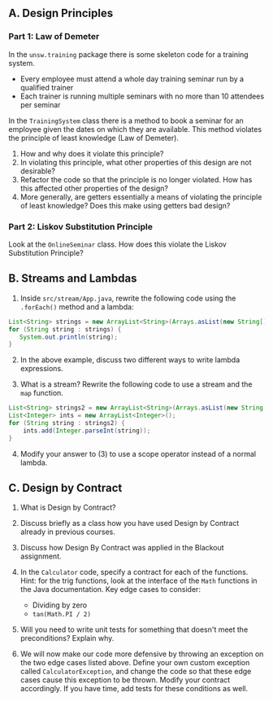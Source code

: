 ## A. Design Principles

### Part 1: Law of Demeter

In the `unsw.training` package there is some skeleton code for a training system. 

* Every employee must attend a whole day training seminar run by a qualified trainer
* Each trainer is running multiple seminars with no more than 10 attendees per seminar

In the `TrainingSystem` class there is a method to book a seminar for an employee given the dates on which they are available. This method violates the principle of least knowledge (Law of Demeter).

1. How and why does it violate this principle?
2. In violating this principle, what other properties of this design are not desirable?
3. Refactor the code so that the principle is no longer violated. How has this affected other properties of the design?
4. More generally, are getters essentially a means of violating the principle of least knowledge? Does this make using getters bad design?

### Part 2: Liskov Substitution Principle

Look at the `OnlineSeminar` class. How does this violate the Liskov Substitution Principle?

## B. Streams and Lambdas

1. Inside `src/stream/App.java`, rewrite the following code using the `.forEach()` method and a lambda:

```java
List<String> strings = new ArrayList<String>(Arrays.asList(new String[] {"1", "2", "3", "4", "5"}));
for (String string : strings) {
   System.out.println(string);
}
```

2. In the above example, discuss two different ways to write lambda expressions.

3. What is a stream? Rewrite the following code to use a stream and the `map` function.

```java
List<String> strings2 = new ArrayList<String>(Arrays.asList(new String[] {"1", "2", "3", "4", "5"}));
List<Integer> ints = new ArrayList<Integer>();
for (String string : strings2) {
    ints.add(Integer.parseInt(string));
}
```

4. Modify your answer to (3) to use a scope operator instead of a normal lambda.

## C. Design by Contract

1. What is Design by Contract?

2. Discuss briefly as a class how you have used Design by Contract already in previous courses.

3. Discuss how Design By Contract was applied in the Blackout assignment.

4. In the `Calculator` code, specify a contract for each of the functions. Hint: for the trig functions, look at the interface of the `Math` functions in the Java documentation. Key edge cases to consider:

    * Dividing by zero
    * `tan(Math.PI / 2)`

5. Will you need to write unit tests for something that doesn't meet the preconditions? Explain why.

6. We will now make our code more defensive by throwing an exception on the two edge cases listed above. Define your own custom exception called `CalculatorException`, and change the code so that these edge cases cause this exception to be thrown. Modify your contract accordingly. If you have time, add tests for these conditions as well.
